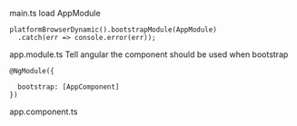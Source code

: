 main.ts load AppModule
```
platformBrowserDynamic().bootstrapModule(AppModule)
  .catch(err => console.error(err));
```



app.module.ts
Tell angular the component should be used when bootstrap
```
@NgModule({

  bootstrap: [AppComponent]
})
```

app.component.ts
```
```